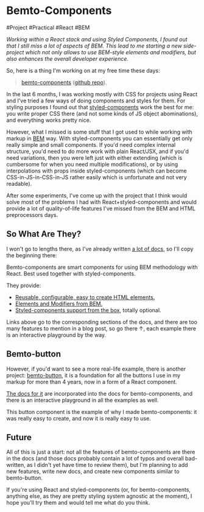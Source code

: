 # Bemto-Components

#Project #Practical #React #BEM

_Working within a React stack and using Styled Components, I found out that I still miss a lot of aspects of BEM. This lead to me starting a new side-project which not only allows to use BEM-style elements and modifiers, but also enhances the overall developer experience._

So, here is a thing I'm working on at my free time these days:

> [bemto-components](https://kizu.github.io/bemto-components/) ([github repo](https://github.com/kizu/bemto-components)).

In the last 6 months, I was working mostly with CSS for projects using React and I've tried a few ways of doing components and styles for them. For styling purposes I found out that [styled-components](https://www.styled-components.com) work the best for me: you write proper CSS there (and not some kinds of JS object abominations), and everything works pretty nice.

However, what I missed is some stuff that I got used to while working with markup in [BEM](https://en.bem.info/) way. With styled-components you can essentially get only really simple and small components. If you'd need complex internal structure, you'd need to do more work with plain React/JSX, and if you'd need variations, then you were left just with either extending (which is cumbersome for when you need multiple modifications), or by using interpolations with props inside styled-components (which can become CSS-in-JS-in-CSS-in-JS rather easily which is unfortunate and not very readable).

After some experiments, I've come up with the project that I think would solve most of the problems I had with React+styled-components and would provide a lot of quality-of-life features I've missed from the BEM and HTML preprocessors days.

## So What Are They?

I won't go to lengths there, as I've already written [a lot of docs](https://kizu.github.io/bemto-components/), so I'll copy the beginning there:

Bemto-components are smart components for using BEM methodology with React. Best used together with styled-components.

They provide:

- [Reusable, configurable, easy to create HTML elements.](https://kizu.github.io/bemto-components/#html-structure)
- [Elements and Modifiers from BEM.](https://kizu.github.io/bemto-components/#bem)
- [Styled-components support from the box](https://kizu.github.io/bemto-components/#styled-components), totally optional.

Links above go to the corresponding sections of the docs, and there are too many features to mention in a blog post, so go there ↑, each example there is an interactive playground by the way.

## Bemto-button

However, if you'd want to see a more real-life example, there is another project: [bemto-button](https://github.com/bemto/bemto-button), it is a foundation for all the buttons I use in my markup for more than 4 years, now in a form of a React component.

[The docs for it](https://kizu.github.io/bemto-components/#bemtobutton) are incorporated into the docs for bemto-components, and there is an interactive playground in all the examples as well.

This button component is the example of why I made bemto-components: it was really easy to create, and now it is really easy to use.

## Future

All of this is just a start: not all the features of bemto-components are there in the docs (and those docs probably contain a lot of typos and overall bad-written, as I didn't yet have time to review them), but I'm planning to add new features, write new docs, and create new components similar to bemto-button.

If you're using React and styled-components (or, for bemto-components, anything else, as they are pretty styling system agnostic at the moment), I hope you'll try them and would tell me what do you think.
